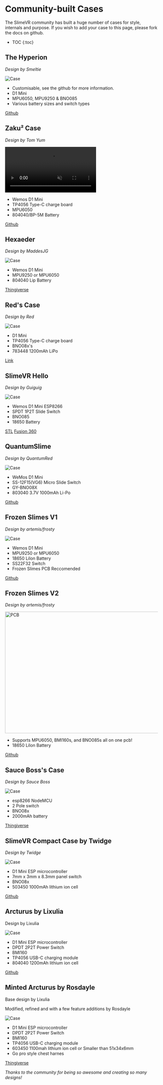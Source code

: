 # Community-built Cases
The SlimeVR community has built a huge number of cases for style, internals and purpose. If you wish to add your case to this page, please fork the docs on github.

* TOC
{:toc}

## The Hyperion
*Design by Smeltie*

<img class="caseImage"
     src="https://camo.githubusercontent.com/3833825c0d85db1f5f6bf5606a9e44e38a35e08e41930867164a9b90ac31f1bc/68747470733a2f2f692e696d6775722e636f6d2f39764466594a442e676966"
     alt="Case">

* Customisable, see the github for more information.
* D1 Mini
* MPU6050, MPU9250 & BNO085
* Various battery sizes and switch types

[Github](https://github.com/Smeltie/Hyperion)

## Zaku² Case
*Design by Tom Yum*

<video name="Zaku² case assembly" codecs='video/webm;codecs="vp9"' autoplay muted loop>
     <source src="../assets/videos/Zaku2_gif.webm">
</video>

* Wemos D1 Mini
* TP4056 Type-C charge board
* MPU6050
* 804040/BP-5M Battery


[Github](https://github.com/TomYumVR/Zaku2)


## Hexaeder
*Design by MaddesJG*

<img class="caseImage"
     src="https://cdn.thingiverse.com/assets/a0/48/2e/73/d8/featured_preview_SlimeVR_Case_V1.8.png"
     alt="Case">

* Wemos D1 Mini
* MPU9250 or MPU6050
* 804040 Lip Battery

[Thingiverse](https://www.thingiverse.com/thing:5140456)

## Red's Case
*Design by Red*

<img class="caseImage"
     src="../assets/img/redCase.jpg"
     alt="Case">

* D1 Mini
* TP4056 Type-C charge board
* BNO08x's
* 783448 1200mAh LiPo

[Link](../assets/cases/RedSlimeBasic.zip)

## SlimeVR Hello
*Design by Guiguig*

<img class="caseImage"
     src="../assets/img/SlimeVRHello.png"
     alt="Case">

* Wemos D1 Mini ESP8266
* SPDT 1P2T Slide Switch
* BNO085
* 18650 Battery

[STL](../assets/cases/SlimeVR_Hello_STL.zip)
[Fusion 360](../assets/cases/SlimeVR_Hello_v13.f3d)

## QuantumSlime
*Design by QuantumRed*

<img class="caseImage"
     src="https://github.com/Quantum-Red/QuantumSlimes/blob/main/Misc/V4%20Rendered%20Picture.jpg?raw=true"
     alt="Case">

* WeMos D1 Mini
* SS-12F15(VG6) Micro Slide Switch
* GY-BNO08X
* 803040 3.7V 1000mAh Li-Po

[Github](https://github.com/Quantum-Red/QuantumSlimes/releases/tag/V4)

## Frozen Slimes V1
*Design by artemis/frosty*

<img class="caseImage"
     src="https://user-images.githubusercontent.com/98719680/181609394-5cf60c34-76c2-4943-aac9-5806e695c1ea.jpg"
     alt="Case">

* Wemos D1 Mini
* MPU9250 or MPU6050
* 18650 LiIon Battery
* SS22F32 Switch
* Frozen Slimes PCB Reccomended

[Github](https://github.com/frosty6742/frozen-slimes)

## Frozen Slimes V2
*Design by artemis/frosty*

<img class="caseImage"
     src="https://user-images.githubusercontent.com/98719680/218297952-111f2c94-485c-4ddd-be9c-3e330d8ab26a.png"
     alt="PCB"
     width="600" height="400">
     
* Supports MPU6050, BMI160s, and BNO085s all on one pcb!
* 18650 LiIon Battery

[Github](https://github.com/frosty6742/frozen-slimes-v2#frozen-slimes-v2)

## Sauce Boss's Case
*Design by Sauce Boss*

<img class="caseImage"
     src="../assets/img/sauceBossCase.png"
     alt="Case">

* esp8266 NodeMCU
* 2 Pole switch
* BNO08x
* 2000mAh battery

[Thingiverse](https://www.thingiverse.com/thing:4872694)

## SlimeVR Compact Case by Twidge
*Design by Twidge*

<img class="caseImage"
     src="https://github.com/TwidgeVR/slimevr_compact_case/raw/main/images/compact_case_display.jpg"
     alt="Case">

* D1 Mini ESP microcontroller
* 7mm x 3mm x 8.3mm panel switch
* BNO08x
* 503450 1000mAh lithium ion cell

[Github](https://github.com/TwidgeVR/slimevr_compact_case)

## Arcturus by Lixulia
Design by Lixulia

<img class="caseImage"
     src="../assets/img/renderforarcturusnew.png"
     alt="Case">

* D1 Mini ESP microcontroller
* DPDT 2P2T Power Switch
* BMI160
* TP4056 USB-C charging module
* 804040 1200mAh lithium ion cell

[Github](https://github.com/Lixulia/Arcturus)

## Minted Arcturus by Rosdayle
Base design by Lixulia

Modified, refined and with a few feature additions by Rosdayle

<img class="caseImage"
     src="https://i.gyazo.com/c4d2c2d755fe7071e20aec6d61c44aa6.png"
     alt="Case">

* D1 Mini ESP microcontroller
* DPDT 2P2T Power Switch
* BMI160
* TP4056 USB-C charging module
* 603450 1100mah lithium ion cell or Smaller than 51x34x6mm
* Go pro style chest harnes

[Thingiverse](https://www.thingiverse.com/thing:5815469)


*Thanks to the community for being so awesome and creating so many designs!*
